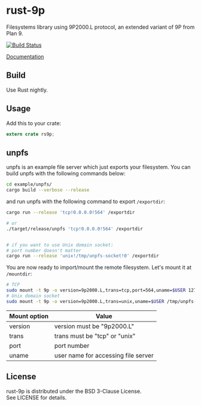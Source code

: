 rust-9p
=====
Filesystems library using 9P2000.L protocol, an extended variant of 9P from Plan 9.

[![Build Status](https://travis-ci.org/pfpacket/rust-9p.svg?branch=master)](https://travis-ci.org/pfpacket/rust-9p)

[Documentation](https://pfpacket.github.io/rust-9p/rs9p/index.html)


## Build
Use Rust nightly.


## Usage
Add this to your crate:

```rust
extern crate rs9p;
```


## unpfs
unpfs is an example file server which just exports your filesystem.
You can build unpfs with the following commands below:

```bash
cd example/unpfs/
cargo build --verbose --release
```
and run unpfs with the following command to export `/exportdir`:

```bash
cargo run --release 'tcp!0.0.0.0!564' /exportdir

# or
./target/release/unpfs 'tcp!0.0.0.0!564' /exportdir


# if you want to use Unix domain socket:
# port number doesn't matter
cargo run --release 'unix!/tmp/unpfs-socket!0' /exportdir
```
You are now ready to import/mount the remote filesystem.
Let's mount it at `/mountdir`:

```bash
# TCP
sudo mount -t 9p -o version=9p2000.L,trans=tcp,port=564,uname=$USER 127.0.0.1 /mountdir
# Unix domain socket
sudo mount -t 9p -o version=9p2000.L,trans=unix,uname=$USER /tmp/unpfs-socket:0 /mountdir
```

| Mount option | Value |
|---|---|
| version | version must be "9p2000.L" |
| trans | trans must be "tcp" or "unix" |
| port | port number |
| uname | user name for accessing file server |


## License
rust-9p is distributed under the BSD 3-Clause License.  
See LICENSE for details.
